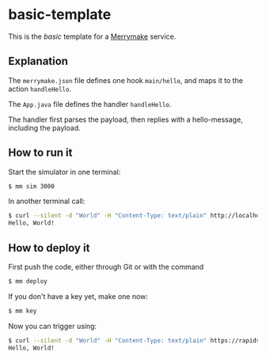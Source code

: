 # basic-template

This is the _basic_ template for a [Merrymake](merrymake.dev) service.

## Explanation

The `merrymake.json` file defines one hook `main/hello`, and maps it to the action `handleHello`.

The `App.java` file defines the handler `handleHello`.

The handler first parses the payload, then replies with a hello-message, including the payload. 

## How to run it

Start the simulator in one terminal:
```sh
$ mm sim 3000
```

In another terminal call:
```sh
$ curl --silent -d "World" -H "Content-Type: text/plain" http://localhost:3000/rapids/hello
Hello, World!
```

## How to deploy it

First push the code, either through Git or with the command
```sh
$ mm deploy
```

If you don't have a key yet, make one now:
```sh
$ mm key
```

Now you can trigger using:
```sh
$ curl --silent -d "World" -H "Content-Type: text/plain" https://rapids.merrymake.io/[key]/hello
Hello, World!
```
